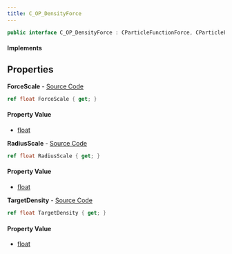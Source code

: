 ```yaml
---
title: C_OP_DensityForce
---
```


```csharp
public interface C_OP_DensityForce : CParticleFunctionForce, CParticleFunction, ISchemaClass<CParticleFunction>, ISchemaClass<CParticleFunctionForce>, ISchemaClass<C_OP_DensityForce>, ISchemaField, ISchemaClass, INativeHandle
```

#### Implements

## Properties

**ForceScale** - [Source Code](https://github.com/swiftly-solution/swiftlys2/blob/master/managed/src/SwiftlyS2.Generated/Schemas/Interfaces/C_OP_DensityForce.cs#L18)

```csharp
ref float ForceScale { get; }
```

#### Property Value

- [float](https://learn.microsoft.com/dotnet/api/system.single)

**RadiusScale** - [Source Code](https://github.com/swiftly-solution/swiftlys2/blob/master/managed/src/SwiftlyS2.Generated/Schemas/Interfaces/C_OP_DensityForce.cs#L16)

```csharp
ref float RadiusScale { get; }
```

#### Property Value

- [float](https://learn.microsoft.com/dotnet/api/system.single)

**TargetDensity** - [Source Code](https://github.com/swiftly-solution/swiftlys2/blob/master/managed/src/SwiftlyS2.Generated/Schemas/Interfaces/C_OP_DensityForce.cs#L20)

```csharp
ref float TargetDensity { get; }
```

#### Property Value

- [float](https://learn.microsoft.com/dotnet/api/system.single)

